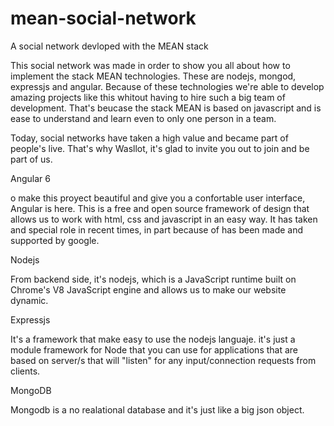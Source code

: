 # mean-social-network
A social network devloped with the MEAN stack 

This social network was made in order to show you all about how to implement the stack MEAN technologies.
These are nodejs, mongod, expressjs and angular. Because of these technologies we're able to develop
amazing projects like this whitout having to hire such a big team of development. That's beucase the 
stack MEAN is based on javascript and is ease to understand and learn even to only one person in a team.

Today, social networks  have taken a high value and became part of people's live. That's why Wasllot, it's
glad to invite you out to join and be part of us.

Angular 6

o make this proyect beautiful and give you a confortable user interface, Angular is here. 
This is a free and open source framework of design that allows us to work with html, 
css and javascript in an easy way. It has taken and special role in recent times, in part
because of has been made and supported by google.

Nodejs

From backend side, it's nodejs, which is a JavaScript runtime built on Chrome's V8 JavaScript
engine and allows us to make our website dynamic.

Expressjs

 It's a framework that make easy to use the nodejs languaje.  it's just a module framework for
 Node that you can use for applications that are based on server/s that will "listen" for any
 input/connection requests from clients.
 
 
MongoDB

Mongodb is a no realational database and it's just like a big json object.
